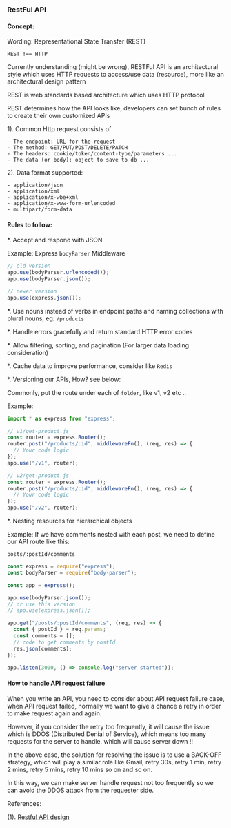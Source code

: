 ### RestFul API

#### Concept:

Wording: Representational State Transfer (REST)

`REST !== HTTP`

Currently understanding (might be wrong), RESTFul API is an architectural style which uses HTTP requests to access/use data (resource), more like an architectural design pattern

REST is web standards based architecture which uses HTTP protocol

REST determines how the API looks like, developers can set bunch of rules to create their own customized APIs

1). Common Http request consists of

```
- The endpoint: URL for the request
- The method: GET/PUT/POST/DELETE/PATCH
- The headers: cookie/token/content-type/parameters ...
- The data (or body): object to save to db ...
```

2). Data format supported:

```
- application/json
- application/xml
- application/x-wbe+xml
- application/x-www-form-urlencoded
- multipart/form-data
```

#### Rules to follow:

\*. Accept and respond with JSON

Example: Express `bodyParser` Middleware

```js
// old version
app.use(bodyParser.urlencoded());
app.use(bodyParser.json());

// newer version
app.use(express.json());
```

\*. Use nouns instead of verbs in endpoint paths and naming collections with plural nouns, eg: `/products`

\*. Handle errors gracefully and return standard HTTP error codes

\*. Allow filtering, sorting, and pagination (For larger data loading consideration)

\*. Cache data to improve performance, consider like `Redis`

\*. Versioning our APIs, How? see below:

Commonly, put the route under each of `folder`, like v1, v2 etc ..

Example:

```js
import * as express from "express";

// v1/get-product.js
const router = express.Router();
router.post("/products/:id", middlewareFn(), (req, res) => {
  // Your code logic
});
app.use("/v1", router);

// v2/get-product.js
const router = express.Router();
router.post("/products/:id", middlewareFn(), (req, res) => {
  // Your code logic
});
app.use("/v2", router);
```

\*. Nesting resources for hierarchical objects

Example: If we have comments nested with each post, we need to define our API route like this:

`posts/:postId/comments`

```js
const express = require("express");
const bodyParser = require("body-parser");

const app = express();

app.use(bodyParser.json());
// or use this version
// app.use(express.json());

app.get("/posts/:postId/comments", (req, res) => {
  const { postId } = req.params;
  const comments = [];
  // code to get comments by postId
  res.json(comments);
});

app.listen(3000, () => console.log("server started"));
```

#### How to handle API request failure

When you write an API, you need to consider about API request failure case, when API request failed, normally we want to give a chance a retry in order to make request again and again.

However, if you consider the retry too frequently, it will cause the issue which is DDOS (Distributed Denial of Service), which means too many requests for the server to handle, which will cause server down !!

In the above case, the solution for resolving the issue is to use a BACK-OFF strategy, which will play a similar role like Gmail, retry 30s, retry 1 min, retry 2 mins, retry 5 mins, retry 10 mins so on and so on.

In this way, we can make server handle request not too frequently so we can avoid the DDOS attack from the requester side.

References:

(1). <a href="https://stackoverflow.blog/2020/03/02/best-practices-for-rest-api-design/" target="_blank">Restful API design</a>
